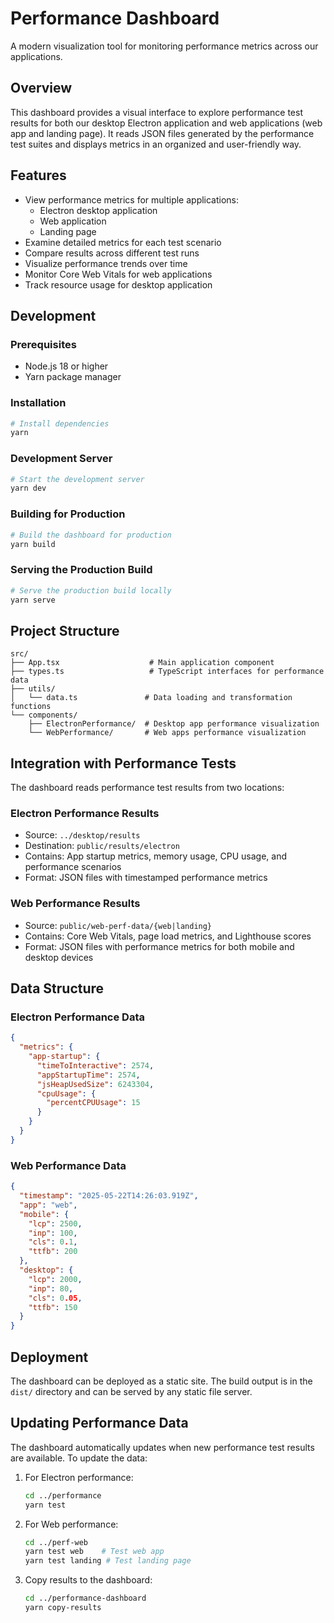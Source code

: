 # Performance Dashboard

A modern visualization tool for monitoring performance metrics across our
applications.

## Overview

This dashboard provides a visual interface to explore performance test results
for both our desktop Electron application and web applications (web app and
landing page). It reads JSON files generated by the performance test suites and
displays metrics in an organized and user-friendly way.

## Features

- View performance metrics for multiple applications:
  - Electron desktop application
  - Web application
  - Landing page
- Examine detailed metrics for each test scenario
- Compare results across different test runs
- Visualize performance trends over time
- Monitor Core Web Vitals for web applications
- Track resource usage for desktop application

## Development

### Prerequisites

- Node.js 18 or higher
- Yarn package manager

### Installation

```bash
# Install dependencies
yarn
```

### Development Server

```bash
# Start the development server
yarn dev
```

### Building for Production

```bash
# Build the dashboard for production
yarn build
```

### Serving the Production Build

```bash
# Serve the production build locally
yarn serve
```

## Project Structure

```
src/
├── App.tsx                    # Main application component
├── types.ts                   # TypeScript interfaces for performance data
├── utils/
│   └── data.ts               # Data loading and transformation functions
└── components/
    ├── ElectronPerformance/  # Desktop app performance visualization
    └── WebPerformance/       # Web apps performance visualization
```

## Integration with Performance Tests

The dashboard reads performance test results from two locations:

### Electron Performance Results

- Source: `../desktop/results`
- Destination: `public/results/electron`
- Contains: App startup metrics, memory usage, CPU usage, and performance
  scenarios
- Format: JSON files with timestamped performance metrics

### Web Performance Results

- Source: `public/web-perf-data/{web|landing}`
- Contains: Core Web Vitals, page load metrics, and Lighthouse scores
- Format: JSON files with performance metrics for both mobile and desktop
  devices

## Data Structure

### Electron Performance Data

```json
{
  "metrics": {
    "app-startup": {
      "timeToInteractive": 2574,
      "appStartupTime": 2574,
      "jsHeapUsedSize": 6243304,
      "cpuUsage": {
        "percentCPUUsage": 15
      }
    }
  }
}
```

### Web Performance Data

```json
{
  "timestamp": "2025-05-22T14:26:03.919Z",
  "app": "web",
  "mobile": {
    "lcp": 2500,
    "inp": 100,
    "cls": 0.1,
    "ttfb": 200
  },
  "desktop": {
    "lcp": 2000,
    "inp": 80,
    "cls": 0.05,
    "ttfb": 150
  }
}
```

## Deployment

The dashboard can be deployed as a static site. The build output is in the
`dist/` directory and can be served by any static file server.

## Updating Performance Data

The dashboard automatically updates when new performance test results are
available. To update the data:

1. For Electron performance:

   ```bash
   cd ../performance
   yarn test
   ```

2. For Web performance:

   ```bash
   cd ../perf-web
   yarn test web    # Test web app
   yarn test landing # Test landing page
   ```

3. Copy results to the dashboard:
   ```bash
   cd ../performance-dashboard
   yarn copy-results
   ```
